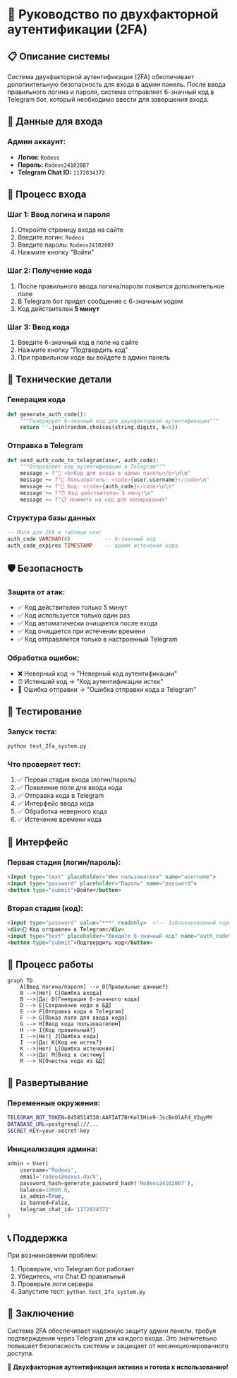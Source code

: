 # 🔐 Руководство по двухфакторной аутентификации (2FA)

## 📋 Описание системы

Система двухфакторной аутентификации (2FA) обеспечивает дополнительную безопасность для входа в админ панель. После ввода правильного логина и пароля, система отправляет 6-значный код в Telegram бот, который необходимо ввести для завершения входа.

## 🔑 Данные для входа

### Админ аккаунт:
- **Логин:** `Rodeos`
- **Пароль:** `Rodeos24102007`
- **Telegram Chat ID:** `1172834372`

## 📱 Процесс входа

### Шаг 1: Ввод логина и пароля
1. Откройте страницу входа на сайте
2. Введите логин: `Rodeos`
3. Введите пароль: `Rodeos24102007`
4. Нажмите кнопку "Войти"

### Шаг 2: Получение кода
1. После правильного ввода логина/пароля появится дополнительное поле
2. В Telegram бот придет сообщение с 6-значным кодом
3. Код действителен **5 минут**

### Шаг 3: Ввод кода
1. Введите 6-значный код в поле на сайте
2. Нажмите кнопку "Подтвердить код"
3. При правильном коде вы войдете в админ панель

## 🔧 Технические детали

### Генерация кода
```python
def generate_auth_code():
    """Генерирует 6-значный код для двухфакторной аутентификации"""
    return ''.join(random.choices(string.digits, k=6))
```

### Отправка в Telegram
```python
def send_auth_code_to_telegram(user, auth_code):
    """Отправляет код аутентификации в Telegram"""
    message = f"🔐 <b>Код для входа в админ панель</b>\n\n"
    message += f"👤 Пользователь: <code>{user.username}</code>\n"
    message += f"🔢 Код: <code>{auth_code}</code>\n\n"
    message += f"⏰ Код действителен 5 минут\n"
    message += f"📋 Нажмите на код для копирования"
```

### Структура базы данных
```sql
-- Поля для 2FA в таблице user
auth_code VARCHAR(6)           -- 6-значный код
auth_code_expires TIMESTAMP    -- время истечения кода
```

## 🛡️ Безопасность

### Защита от атак:
- ✅ Код действителен только 5 минут
- ✅ Код используется только один раз
- ✅ Код автоматически очищается после входа
- ✅ Код очищается при истечении времени
- ✅ Код отправляется только в настроенный Telegram

### Обработка ошибок:
- ❌ Неверный код → "Неверный код аутентификации"
- ⏰ Истекший код → "Код аутентификации истек"
- 📱 Ошибка отправки → "Ошибка отправки кода в Telegram"

## 🧪 Тестирование

### Запуск теста:
```bash
python test_2fa_system.py
```

### Что проверяет тест:
1. ✅ Первая стадия входа (логин/пароль)
2. ✅ Появление поля для ввода кода
3. ✅ Отправка кода в Telegram
4. ✅ Интерфейс ввода кода
5. ✅ Обработка неверного кода
6. ✅ Истечение времени кода

## 📱 Интерфейс

### Первая стадия (логин/пароль):
```html
<input type="text" placeholder="Имя пользователя" name="username">
<input type="password" placeholder="Пароль" name="password">
<button type="submit">Войти</button>
```

### Вторая стадия (код):
```html
<input type="password" value="***" readonly>  <!-- Заблокированный пароль -->
<div>📱 Код отправлен в Telegram</div>
<input type="text" placeholder="Введите 6-значный код" name="auth_code">
<button type="submit">Подтвердить код</button>
```

## 🔄 Процесс работы

```mermaid
graph TD
    A[Ввод логина/пароля] --> B{Правильные данные?}
    B -->|Нет| C[Ошибка входа]
    B -->|Да| D[Генерация 6-значного кода]
    D --> E[Сохранение кода в БД]
    E --> F[Отправка кода в Telegram]
    F --> G[Показ поля для ввода кода]
    G --> H[Ввод кода пользователем]
    H --> I{Код правильный?}
    I -->|Нет| J[Ошибка кода]
    I -->|Да| K{Код не истек?}
    K -->|Нет| L[Ошибка истечения]
    K -->|Да| M[Вход в систему]
    M --> N[Очистка кода из БД]
```

## 🚀 Развертывание

### Переменные окружения:
```bash
TELEGRAM_BOT_TOKEN=8458514538:AAFIAT7BrKelIHie9-JscBnOlAFd_V2qyMY
DATABASE_URL=postgresql://...
SECRET_KEY=your-secret-key
```

### Инициализация админа:
```python
admin = User(
    username='Rodeos',
    email='rodeos@nexus.dark',
    password_hash=generate_password_hash('Rodeos24102007'),
    balance=10000.0,
    is_admin=True,
    is_banned=False,
    telegram_chat_id='1172834372'
)
```

## 📞 Поддержка

При возникновении проблем:
1. Проверьте, что Telegram бот работает
2. Убедитесь, что Chat ID правильный
3. Проверьте логи сервера
4. Запустите тест: `python test_2fa_system.py`

## 🎯 Заключение

Система 2FA обеспечивает надежную защиту админ панели, требуя подтверждения через Telegram для каждого входа. Это значительно повышает безопасность системы и защищает от несанкционированного доступа.

**🔐 Двухфакторная аутентификация активна и готова к использованию!**